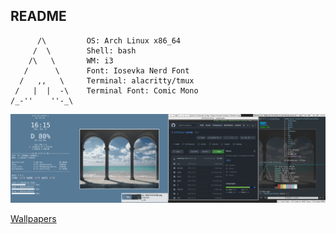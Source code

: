 ## README
```
      /\         OS: Arch Linux x86_64
     /  \        Shell: bash
    /\   \       WM: i3
   /      \      Font: Iosevka Nerd Font
  /   ,,   \     Terminal: alacritty/tmux
 /   |  |  -\    Terminal Font: Comic Mono
/_-''    ''-_\    
```
![Screenshot](screenshot.jpg)

[Wallpapers](https://gitlab.com/b1337xyz/wallpapers)
